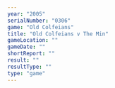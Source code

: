 ```yaml
---
year: "2005"
serialNumber: "0306" 
game: "Old Colfeians"
title: "Old Colfeians v The Min"
gameLocation: ""
gameDate: ""
shortReport: ""
result: ""
resultType: ""
type: "game"
---
```

